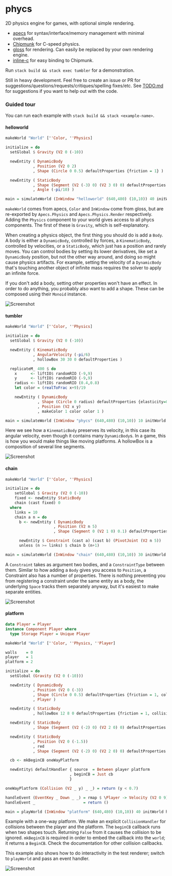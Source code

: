 # phycs

2D physics engine for games, with optional simple rendering.

- [apecs](https://github.com/jonascarpay/apecs) for syntax/interface/memory management with minimal overhead.
- [Chipmunk](https://github.com/slembcke/Chipmunk2D) for C-speed physics.
- [gloss](https://github.com/benl23x5/gloss) for rendering. Can easily be replaced by your own rendering engine.
- [inline-c](https://github.com/fpco/inline-c) for easy binding to Chipmunk.

Run `stack build && stack exec tumbler` for a demonstration.

Still in heavy development.
Feel free to create an issue or PR for suggestions/questions/requests/critiques/spelling fixes/etc.
See [TODO.md](https://github.com/jonascarpay/phycs/blob/master/TODO.md) for suggestions if you want to help out with the code.

### Guided tour
You can run each example with `stack build && stack <example-name>`.

#### helloworld
```haskell
makeWorld "World" [''Color, ''Physics]

initialize = do
  setGlobal $ Gravity (V2 0 (-10))

  newEntity ( DynamicBody
            , Position (V2 0 2)
            , Shape (Circle 0 0.5) defaultProperties {friction = 1} )

  newEntity ( StaticBody
            , Shape (Segment (V2 (-3) 0) (V2 3 0) 0) defaultProperties {friction = 1}
            , Angle (-pi/10) )

main = simulateWorld (InWindow "helloworld" (640,480) (10,10)) 40 initWorld initialize
```
`makeWorld` comes from apecs, `Color` and `InWindow` come from gloss, but are re-exported by `Apecs.Physics` and `Apecs.Physics.Render` respectively.
Adding the `Physics` component to your world gives access to all phycs components.
The first of these is `Gravity`, which is self-explanatory.

When creating a physics object, the first thing you should do is add a `Body`.
A body is either a `DynamicBody`, controlled by forces, a `KinematicBody`, controlled by velocities, or a `StaticBody`, which just has a position and rarely moves.
You can control bodies by setting its lower derivatives, like set a `DynamicBody` position, but not the other way around, and doing so might cause physics artifacts.
For example, setting the velocity of a `DynamicBody` that's touching another object of infinite mass requires the solver to apply an infinite force.

If you don't add a body, setting other properties won't have an effect.
In order to do anything, you probably also want to add a shape.
These can be composed using their `Monoid` instance.

![Screenshot](https://raw.githubusercontent.com/jonascarpay/phycs/master/examples/helloworld.png)


#### tumbler
```haskell
makeWorld "World" [''Color, ''Physics]

initialize = do
  setGlobal $ Gravity (V2 0 (-10))

  newEntity ( KinematicBody
            , AngularVelocity (-pi/6)
            , hollowBox 30 30 0 defaultProperties )

  replicateM_ 400 $ do
    x      <- liftIO$ randomRIO (-9,9)
    y      <- liftIO$ randomRIO (-9,9)
    radius <- liftIO$ randomRIO (0.4,0.8)
    let color = (realToFrac x+9)/19

    newEntity ( DynamicBody
              , Shape (Circle 0 radius) defaultProperties {elasticity=0.9}
              , Position (V2 x y)
              , makeColor 1 color color 1 )

main = simulateWorld (InWindow "phycs" (640,480) (10,10)) 10 initWorld initialize
```
Here we see how a `KinematicBody` preserves its velocity, in this case its angular velocity, even though it contains many `DynamicBody`s.
In a game, this is how you would make things like moving platforms.
A hollowBox is a composition of several line segments.

![Screenshot](https://raw.githubusercontent.com/jonascarpay/phycs/master/examples/tumbler.png)

#### chain
```haskell
makeWorld "World" [''Color, ''Physics]

initialize = do
    setGlobal $ Gravity (V2 0 (-10))
    fixed <- newEntity StaticBody
    chain (cast fixed) 0
  where
    links = 10
    chain a n = do
      b <- newEntity ( DynamicBody
                     , Position (V2 n 5)
                     , Shape (Segment 0 (V2 1 0) 0.1) defaultProperties )

      newEntity $ Constraint (cast a) (cast b) (PivotJoint (V2 n 5))
      unless (n >= links) $ chain b (n+1)

main = simulateWorld (InWindow "chain" (640,480) (10,10)) 30 initWorld initialize
```
A `Constraint` takes as argument two bodies, and a `ConstraintType` between them.
Similar to how adding a `Body` gives you access to `Position`, a Constraint also has a number of properties.
There is nothing preventing you from registering a constraint under the same entity as a body, the underlying `Space` tracks them separately anyway, but it's easiest to make separate entities.

![Screenshot](https://raw.githubusercontent.com/jonascarpay/phycs/master/examples/chain.png)

#### platform
```haskell
data Player = Player
instance Component Player where
  type Storage Player = Unique Player

makeWorld "World" [''Color, ''Physics, ''Player]

walls    = 0
player   = 1
platform = 2

initialize = do
  setGlobal (Gravity (V2 0 (-10)))

  newEntity ( DynamicBody
            , Position (V2 0 (-3))
            , Shape (Circle 0 0.5) defaultProperties {friction = 1, collisionType = player}
            , Player )

  newEntity ( StaticBody
            , hollowBox 12 8 0 defaultProperties {friction = 1, collisionType = walls})

  newEntity ( StaticBody
            , Shape (Segment (V2 (-2) 0) (V2 2 0) 0) defaultProperties {friction = 1, collisionType = walls})

  newEntity ( StaticBody
            , Position (V2 0 (-1.5))
            , red
            , Shape (Segment (V2 (-2) 0) (V2 2 0) 0) defaultProperties {friction = 1, collisionType = platform})

  cb <- mkBeginCB oneWayPlatform

  newEntity$ defaultHandler { source  = Between player platform
                            , beginCB = Just cb
                            }

oneWayPlatform (Collision (V2 _ y) _ _) = return (y < 0.7)

handleEvent (EventKey _ Down _ _) = rmap $ \Player -> Velocity (V2 0 9)
handleEvent _                     = return ()

main = playWorld (InWindow "platform" (640,480) (10,10)) 40 initWorld handleEvent initialize
```
Example with a one-way platform.
We make an explicit `CollisionHandler` for collisions between the player and the platform.
The `beginCB` callback runs when two shapes touch.
Returning `False` from it causes the collision to be ignored.
`mkBeginCB` is required in order to embed the callback into the `world`; it returns a `BeginCB`.
Check the documentation for other collision callbacks.

This example also shows how to do interactivity in the test renderer; switch to `playWorld` and pass an event handler.

![Screenshot](https://raw.githubusercontent.com/jonascarpay/phycs/master/examples/platform.png)
